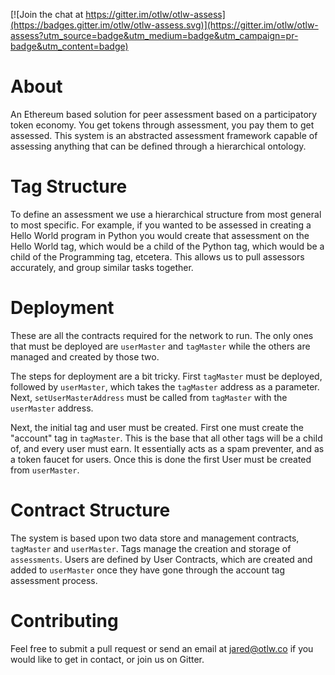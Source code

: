 [![Join the chat at https://gitter.im/otlw/otlw-assess](https://badges.gitter.im/otlw/otlw-assess.svg)](https://gitter.im/otlw/otlw-assess?utm_source=badge&utm_medium=badge&utm_campaign=pr-badge&utm_content=badge)

About
========

An Ethereum based solution for peer assessment based on a participatory token economy. You get tokens through assessment, you pay them to get assessed. This system is an abstracted assessment framework capable of assessing anything that can be defined through a hierarchical ontology. 

Tag Structure
============
To define an assessment we use a hierarchical structure from most general to most specific. For example, if you wanted to be assessed in creating a Hello World program in Python you would create that assessment on the Hello World tag, which would be a child of the Python tag, which would be a child of the Programming tag, etcetera. This allows us to pull assessors accurately, and group similar tasks together. 

Deployment
========
These are all the contracts required for the network to run. The only ones that must be deployed are `userMaster` and `tagMaster` while the others are managed and created by those two. 

The steps for deployment are a bit tricky. First `tagMaster` must be deployed, followed by `userMaster`, which takes the `tagMaster` address as a parameter. Next, `setUserMasterAddress` must be called from `tagMaster` with the `userMaster` address. 

Next, the initial tag and user must be created. First one must create the "account" tag in `tagMaster`. This is the base that all other tags will be a child of, and every user must earn. It essentially acts as a spam preventer, and as a token faucet for users. Once this is done the first User must be created from `userMaster`. 


Contract Structure
==============
The system is based upon two data store and management contracts, `tagMaster` and `userMaster`. Tags manage the creation and storage of `assessments`. Users are defined by User Contracts, which are created and added to `userMaster` once they have gone through the account tag assessment process. 

Contributing 
=========
Feel free to submit a pull request or send an email at <jared@otlw.co> if you would like to get in contact, or join us on Gitter. 
